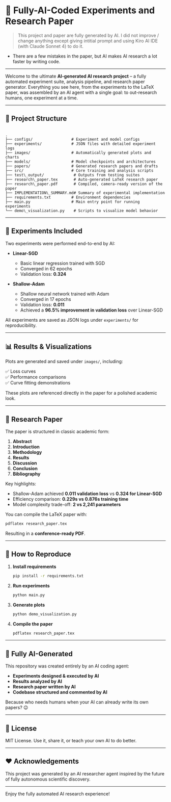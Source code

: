 # 🧠 Fully-AI-Coded Experiments and Research Paper

> This project and paper are fully generated by AI. I did not improve / change anything except giving intitial prompt and using Kiro AI IDE (with Claude Sonnet 4) to do it.

- There are a few mistakes in the paper, but AI makes AI research a lot faster by writing code.

---

Welcome to the ultimate **AI-generated AI research project** – a fully automated experiment suite, analysis pipeline, and research paper generator. Everything you see here, from the experiments to the LaTeX paper, was assembled by an AI agent with a single goal: to out-research humans, one experiment at a time.

---

## 📁 Project Structure

```

.
├── configs/                 # Experiment and model configs
├── experiments/             # JSON files with detailed experiment logs
├── images/                  # Automatically generated plots and charts
├── models/                  # Model checkpoints and architectures
├── papers/                  # Generated research papers and drafts
├── src/                     # Core training and analysis scripts
├── test\_output/             # Outputs from testing suites
├── research\_paper.tex       # Auto-generated LaTeX research paper
├── research\_paper.pdf       # Compiled, camera-ready version of the paper
├── IMPLEMENTATION\_SUMMARY.md# Summary of experimental implementation
├── requirements.txt         # Environment dependencies
├── main.py                  # Main entry point for running experiments
└── demo\_visualization.py    # Scripts to visualize model behavior

````

---

## 🧪 Experiments Included

Two experiments were performed end-to-end by AI:

- **Linear-SGD**  
  - Basic linear regression trained with SGD
  - Converged in 62 epochs
  - Validation loss: **0.324**

- **Shallow-Adam**  
  - Shallow neural network trained with Adam
  - Converged in 17 epochs
  - Validation loss: **0.011**
  - Achieved a **96.5% improvement in validation loss** over Linear-SGD

All experiments are saved as JSON logs under `experiments/` for reproducibility.

---

## 📊 Results & Visualizations

Plots are generated and saved under `images/`, including:

✅ Loss curves  
✅ Performance comparisons  
✅ Curve fitting demonstrations

These plots are referenced directly in the paper for a polished academic look.

---

## 📄 Research Paper

The paper is structured in classic academic form:

1. **Abstract**  
2. **Introduction**  
3. **Methodology**
4. **Results**
5. **Discussion**
6. **Conclusion**
7. **Bibliography**

Key highlights:
- Shallow-Adam achieved **0.011 validation loss** vs **0.324 for Linear-SGD**
- Efficiency comparison: **0.229s vs 0.876s training time**
- Model complexity trade-off: **2 vs 2,241 parameters**

You can compile the LaTeX paper with:

```bash
pdflatex research_paper.tex
````

Resulting in a **conference-ready PDF**.

---

## 🚀 How to Reproduce

1. **Install requirements**

   ```bash
   pip install -r requirements.txt
   ```

2. **Run experiments**

   ```bash
   python main.py
   ```

3. **Generate plots**

   ```bash
   python demo_visualization.py
   ```

4. **Compile the paper**

   ```bash
   pdflatex research_paper.tex
   ```

---

## 🤖 Fully AI-Generated

This repository was created entirely by an AI coding agent:

* **Experiments designed & executed by AI**
* **Results analyzed by AI**
* **Research paper written by AI**
* **Codebase structured and commented by AI**

Because who needs humans when your AI can already write its own papers? 😉

---

## 📜 License

MIT License. Use it, share it, or teach your own AI to do better.

---

## ❤️ Acknowledgements

This project was generated by an AI researcher agent inspired by the future of fully autonomous scientific discovery.

---

Enjoy the fully automated AI research experience!